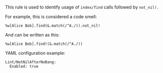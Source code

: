 This rule is used to identify usage of `index/find` calls followed by `not_nil!`.

For example, this is considered a code smell:

```
%w[Alice Bob].find(&.match(/^A./)).not_nil!
```

And can be written as this:

```
%w[Alice Bob].find!(&.match(/^A./))
```

YAML configuration example:

```
Lint/NotNilAfterNoBang:
  Enabled: true
```
